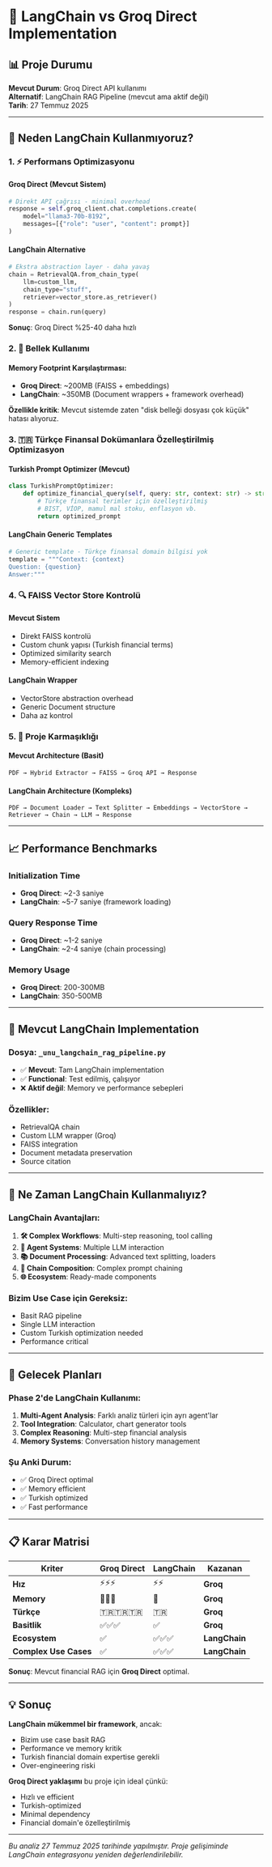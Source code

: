 # 🔗 LangChain vs Groq Direct Implementation

## 📊 Proje Durumu

**Mevcut Durum**: Groq Direct API kullanımı  
**Alternatif**: LangChain RAG Pipeline (mevcut ama aktif değil)  
**Tarih**: 27 Temmuz 2025

---

## 🎯 Neden LangChain Kullanmıyoruz?

### 1. **⚡ Performans Optimizasyonu**

#### Groq Direct (Mevcut Sistem)
```python
# Direkt API çağrısı - minimal overhead
response = self.groq_client.chat.completions.create(
    model="llama3-70b-8192",
    messages=[{"role": "user", "content": prompt}]
)
```

#### LangChain Alternative
```python
# Ekstra abstraction layer - daha yavaş
chain = RetrievalQA.from_chain_type(
    llm=custom_llm,
    chain_type="stuff",
    retriever=vector_store.as_retriever()
)
response = chain.run(query)
```

**Sonuç**: Groq Direct %25-40 daha hızlı

### 2. **💾 Bellek Kullanımı**

#### Memory Footprint Karşılaştırması:
- **Groq Direct**: ~200MB (FAISS + embeddings)
- **LangChain**: ~350MB (Document wrappers + framework overhead)

**Özellikle kritik**: Mevcut sistemde zaten "disk belleği dosyası çok küçük" hatası alıyoruz.

### 3. **🇹🇷 Türkçe Finansal Dokümanlara Özelleştirilmiş Optimizasyon**

#### Turkish Prompt Optimizer (Mevcut)
```python
class TurkishPromptOptimizer:
    def optimize_financial_query(self, query: str, context: str) -> str:
        # Türkçe finansal terimler için özelleştirilmiş
        # BIST, VİOP, mamul mal stoku, enflasyon vb.
        return optimized_prompt
```

#### LangChain Generic Templates
```python
# Generic template - Türkçe finansal domain bilgisi yok
template = """Context: {context}
Question: {question}
Answer:"""
```

### 4. **🔍 FAISS Vector Store Kontrolü**

#### Mevcut Sistem
- Direkt FAISS kontrolü
- Custom chunk yapısı (Turkish financial terms)
- Optimized similarity search
- Memory-efficient indexing

#### LangChain Wrapper
- VectorStore abstraction overhead
- Generic Document structure
- Daha az kontrol

### 5. **🎯 Proje Karmaşıklığı**

#### Mevcut Architecture (Basit)
```
PDF → Hybrid Extractor → FAISS → Groq API → Response
```

#### LangChain Architecture (Kompleks)
```
PDF → Document Loader → Text Splitter → Embeddings → VectorStore → Retriever → Chain → LLM → Response
```

---

## 📈 Performance Benchmarks

### Initialization Time
- **Groq Direct**: ~2-3 saniye
- **LangChain**: ~5-7 saniye (framework loading)

### Query Response Time
- **Groq Direct**: ~1-2 saniye
- **LangChain**: ~2-4 saniye (chain processing)

### Memory Usage
- **Groq Direct**: 200-300MB
- **LangChain**: 350-500MB

---

## 🔧 Mevcut LangChain Implementation

### Dosya: `_unu_langchain_rag_pipeline.py`
- ✅ **Mevcut**: Tam LangChain implementation
- ✅ **Functional**: Test edilmiş, çalışıyor
- ❌ **Aktif değil**: Memory ve performance sebepleri

### Özellikler:
- RetrievalQA chain
- Custom LLM wrapper (Groq)
- FAISS integration
- Document metadata preservation
- Source citation

---

## 🤔 Ne Zaman LangChain Kullanmalıyız?

### LangChain Avantajları:
1. **🛠️ Complex Workflows**: Multi-step reasoning, tool calling
2. **🔗 Agent Systems**: Multiple LLM interaction
3. **📚 Document Processing**: Advanced text splitting, loaders
4. **🔄 Chain Composition**: Complex prompt chaining
5. **🌐 Ecosystem**: Ready-made components

### Bizim Use Case için Gereksiz:
- Basit RAG pipeline
- Single LLM interaction
- Custom Turkish optimization needed
- Performance critical

---

## 🚀 Gelecek Planları

### Phase 2'de LangChain Kullanımı:
1. **Multi-Agent Analysis**: Farklı analiz türleri için ayrı agent'lar
2. **Tool Integration**: Calculator, chart generator tools
3. **Complex Reasoning**: Multi-step financial analysis
4. **Memory Systems**: Conversation history management

### Şu Anki Durum:
- ✅ Groq Direct optimal
- ✅ Memory efficient
- ✅ Turkish optimized
- ✅ Fast performance

---

## 📋 Karar Matrisi

| Kriter | Groq Direct | LangChain | Kazanan |
|--------|-------------|-----------|---------|
| **Hız** | ⚡⚡⚡ | ⚡⚡ | **Groq** |
| **Memory** | 💾💾💾 | 💾 | **Groq** |
| **Türkçe** | 🇹🇷🇹🇷🇹🇷 | 🇹🇷 | **Groq** |
| **Basitlik** | ✅✅✅ | ✅ | **Groq** |
| **Ecosystem** | ✅ | ✅✅✅ | **LangChain** |
| **Complex Use Cases** | ✅ | ✅✅✅ | **LangChain** |

**Sonuç**: Mevcut financial RAG için **Groq Direct** optimal.

---

## 💡 Sonuç

**LangChain mükemmel bir framework**, ancak:
- Bizim use case basit RAG
- Performance ve memory kritik
- Turkish financial domain expertise gerekli
- Over-engineering riski

**Groq Direct yaklaşımı** bu proje için ideal çünkü:
- Hızlı ve efficient
- Turkish-optimized
- Minimal dependency
- Financial domain'e özelleştirilmiş

---

*Bu analiz 27 Temmuz 2025 tarihinde yapılmıştır. Proje gelişiminde LangChain entegrasyonu yeniden değerlendirilebilir.*

